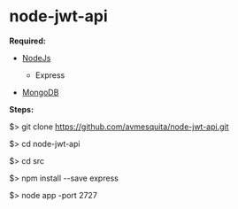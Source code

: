# node-jwt-api

<b>Required:</b>
- [NodeJs](https://nodejs.org)
  - Express
  
- [MongoDB](https://www.mongodb.com/download-center/community)

<b>Steps:</b>

  $> git clone https://github.com/avmesquita/node-jwt-api.git
  
  $> cd node-jwt-api
  
  $> cd src
  
  $> npm install --save express
  
  $> node app -port 2727

